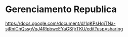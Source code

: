 # Gerenciamento Republica

https://docs.google.com/document/d/1qKPsHqiTNa-sjRniChQssgVqJ4RlpbwcEYaGSfjrTKU/edit?usp=sharing
